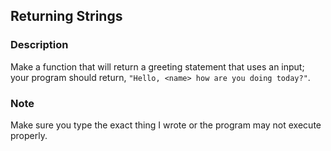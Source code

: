 ## Returning Strings

### Description

Make a function that will return a greeting statement that uses an input; your program should return, `"Hello, <name> how are you doing today?"`.

### Note 
Make sure you type the exact thing I wrote or the program may not execute properly.